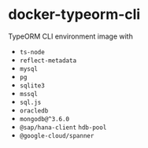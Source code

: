 # docker-typeorm-cli
TypeORM CLI environment image with 
- `ts-node`
- `reflect-metadata`
- `mysql`
- `pg`
- `sqlite3`
- `mssql`
- `sql.js`
- `oracledb`
- `mongodb@^3.6.0`
- `@sap/hana-client` `hdb-pool`
- `@google-cloud/spanner`
